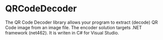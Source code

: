 # QRCodeDecoder
The QR Code Decoder library allows your program to extract (decode) QR Code image from an image file. The encoder solution targets .NET framework (net462). It is writen in C# for Visual Studio. 
